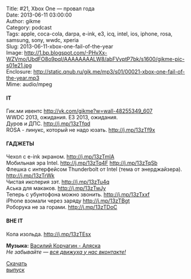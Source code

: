 Title: #21, Xbox One — провал года  
Date: 2013-06-11 03:00:00  
Author: gikme  
Category: podcast  
Tags: apple, coca-cola, darpa, e-ink, e3, icq, intel, ios, iphone, rosa, samsung, sony, wwdc, xperia  
Slug: 2013-06-11-xbox-one-fail-of-the-year  
Image: http://1.bp.blogspot.com/-PHvXx-WZVmo/UbdFO8o9pqI/AAAAAAAALW8/abFVvptP7bk/s1600/gikme-pic-s01e21.jpg  
Enclosure: http://static.qnub.ru/gik.me/mp3/s01/00021-xbox-one-fail-of-the-year.mp3  
Mime: audio/mpeg

#### IT

Гик.ми ивентс <http://vk.com/gikme?w=wall-48255349_607>  
WWDC 2013, ожидания. E3 2013, ожидания.  
Дуров и ДПС. <http://j.mp/13zTfqd>  
RОSА - линукс, который не надо юзать. <http://j.mp/13zTf9x>

#### ГАДЖЕТЫ

Чехол с e-ink экраном. <http://j.mp/13zTmlA>  
Мобильная эра Intel. <http://j.mp/13zTq4F> <http://j.mp/13zTqSb>  
Флешка с интерфейсом Thunderbolt от Intel (тема от энерджайзера).  
<http://j.mp/13zTrWk>  
Чистая иксперия зэт. <http://j.mp/13zTu4q>  
Аська для макаков. <http://j.mp/13zTwJy>  
Теперь с убунтофона можно звонить. <http://j.mp/13zTxxf>  
iPhone взомали через заряду <http://j.mp/13zTBgt>  
Роборука не за горами. <http://j.mp/13zTDoC>

#### ВНЕ IT

Кола изольда. <http://j.mp/13zTEsx>

**Музыка:** [Василий Корчагин - Аляска](http://vk.com/bacc3)  
*Не забывайте — [вся движуха у нас вконтакте!](http://vk.com/gikme)*

[Скачать  
выпуск](http://static.qnub.ru/gik.me/mp3/s01/00021-xbox-one-fail-of-the-year.mp3)

